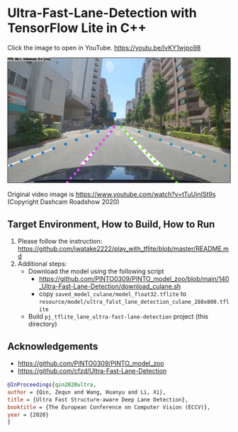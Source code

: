 # Ultra-Fast-Lane-Detection with TensorFlow Lite in C++

Click the image to open in YouTube. https://youtu.be/lvKY1wjpo98

[![00_doc/lane.jpg](00_doc/lane.jpg)](https://youtu.be/lvKY1wjpo98)

Original video image is https://www.youtube.com/watch?v=tTuUjnISt9s (Copyright Dashcam Roadshow 2020)

## Target Environment, How to Build, How to Run
1. Please follow the instruction: https://github.com/iwatake2222/play_with_tflite/blob/master/README.md
2. Additional steps:
    - Download the model using the following script
        - https://github.com/PINTO0309/PINTO_model_zoo/blob/main/140_Ultra-Fast-Lane-Detection/download_culane.sh
        - copy `saved_model_culane/model_float32.tflite` to `resource/model/ultra_falst_lane_detection_culane_288x800.tflite`
    - Build  `pj_tflite_lane_ultra-fast-lane-detection` project (this directory)

## Acknowledgements
- https://github.com/PINTO0309/PINTO_model_zoo
- https://github.com/cfzd/Ultra-Fast-Lane-Detection

```BibTeX
@InProceedings{qin2020ultra,
author = {Qin, Zequn and Wang, Huanyu and Li, Xi},
title = {Ultra Fast Structure-aware Deep Lane Detection},
booktitle = {The European Conference on Computer Vision (ECCV)},
year = {2020}
}
```